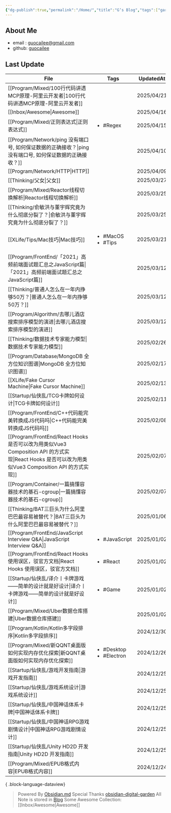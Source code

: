 ```yaml
---
{"dg-publish":true,"permalink":"/Home/","title":"G‘s Blog","tags":["gardenEntry"],"noteIcon":""}
---
```


## About Me
* email : [guocailee@gmail.com](mailto:guocailee@gmail.com)
* github: [guocailee](https://github.com/guocailee)

## Last Update

| File                                                                                                                     | Tags                                         | UpdatedAt  |
| ------------------------------------------------------------------------------------------------------------------------ | -------------------------------------------- | ---------- |
| [[Program/Mixed/100行代码讲透MCP原理-阿里云开发者\|100行代码讲透MCP原理-阿里云开发者]]                                                          | <ul></ul>                                    | 2025/04/21 |
| [[Inbox/Awesome\|Awesome]]                                                                                            | <ul></ul>                                    | 2025/04/16 |
| [[Program/Mixed/正则表达式\|正则表达式]]                                                                                        | <ul><li>#Regex</li></ul>                     | 2025/04/15 |
| [[Program/Network/ping 没有端口号, 如何保证数据的正确接收？\|ping 没有端口号, 如何保证数据的正确接收？]]                                                | <ul></ul>                                    | 2025/04/10 |
| [[Program/Network/HTTP\|HTTP]]                                                                                        | <ul></ul>                                    | 2025/04/09 |
| [[Thinking/父女\|父女]]                                                                                                   | <ul></ul>                                    | 2025/03/27 |
| [[Program/Mixed/Reactor线程切换解析\|Reactor线程切换解析]]                                                                        | <ul></ul>                                    | 2025/03/25 |
| [[Thinking/俞敏洪与董宇辉究竟为什么彻底分裂了？\|俞敏洪与董宇辉究竟为什么彻底分裂了？]]                                                                   | <ul></ul>                                    | 2025/03/25 |
| [[XLife/Tips/Mac技巧\|Mac技巧]]                                                                                           | <ul><li>#MacOS</li><li>#Tips</li></ul>       | 2025/03/21 |
| [[Program/FrontEnd/「2021」高频前端面试题汇总之JavaScript篇\|「2021」高频前端面试题汇总之JavaScript篇]]                                         | <ul></ul>                                    | 2025/03/12 |
| [[Thinking/普通人怎么在一年内挣够50万？\|普通人怎么在一年内挣够50万？]]                                                                         | <ul></ul>                                    | 2025/03/12 |
| [[Program/Algorithm/去哪儿酒店搜索排序模型的演进\|去哪儿酒店搜索排序模型的演进]]                                                                  | <ul></ul>                                    | 2025/03/12 |
| [[Thinking/数据技术专家能力模型\|数据技术专家能力模型]]                                                                                   | <ul></ul>                                    | 2025/02/26 |
| [[Program/Database/MongoDB 全方位知识图谱\|MongoDB 全方位知识图谱]]                                                                 | <ul></ul>                                    | 2025/02/17 |
| [[XLife/Fake Cursor Machine\|Fake Cursor Machine]]                                                                    | <ul></ul>                                    | 2025/02/13 |
| [[Startup/仙侠乱/TCG卡牌如何设计\|TCG卡牌如何设计]]                                                                                  | <ul></ul>                                    | 2025/02/11 |
| [[Program/FrontEnd/C++代码能完美转换成JS代码吗\|C++代码能完美转换成JS代码吗]]                                                               | <ul></ul>                                    | 2025/02/08 |
| [[Program/FrontEnd/React Hooks 是否可以改为用类似Vue3 Composition API 的方式实现\|React Hooks 是否可以改为用类似Vue3 Composition API 的方式实现]] | <ul></ul>                                    | 2025/02/07 |
| [[Program/Container/一篇搞懂容器技术的基石-cgroup\|一篇搞懂容器技术的基石-cgroup]]                                                          | <ul></ul>                                    | 2025/02/07 |
| [[Thinking/BAT三巨头为什么阿里巴巴最容易被替代？\|BAT三巨头为什么阿里巴巴最容易被替代？]]                                                               | <ul></ul>                                    | 2025/01/06 |
| [[Program/FrontEnd/JavaScript Interview Q&A\|JavaScript Interview Q&A]]                                               | <ul><li>#JavaScript</li></ul>                | 2025/01/02 |
| [[Program/FrontEnd/React Hooks 使用误区，驳官方文档\|React Hooks 使用误区，驳官方文档]]                                                   | <ul><li>#React</li></ul>                     | 2025/01/02 |
| [[Startup/仙侠乱/译介丨卡牌游戏——简单的设计就是好设计\|译介丨卡牌游戏——简单的设计就是好设计]]                                                              | <ul><li>#Game</li></ul>                      | 2025/01/02 |
| [[Program/Mixed/Uber数据仓库搭建\|Uber数据仓库搭建]]                                                                              | <ul></ul>                                    | 2025/01/02 |
| [[Program/Kotlin/Kotlin多字段排序\|Kotlin多字段排序]]                                                                           | <ul></ul>                                    | 2024/12/30 |
| [[Program/Mixed/新QQNT桌面版如何实现内存优化探索\|新QQNT桌面版如何实现内存优化探索]]                                                              | <ul><li>#Desktop</li><li>#Electron</li></ul> | 2024/12/26 |
| [[Startup/仙侠乱/游戏开发指南\|游戏开发指南]]                                                                                        | <ul></ul>                                    | 2024/12/25 |
| [[Startup/仙侠乱/游戏系统设计\|游戏系统设计]]                                                                                        | <ul></ul>                                    | 2024/12/25 |
| [[Startup/仙侠乱/中国神话体系卡牌\|中国神话体系卡牌]]                                                                                    | <ul></ul>                                    | 2024/12/25 |
| [[Startup/仙侠乱/中国神话RPG游戏剧情设计\|中国神话RPG游戏剧情设计]]                                                                          | <ul></ul>                                    | 2024/12/25 |
| [[Startup/仙侠乱/Unity HD2D 开发指南\|Unity HD2D 开发指南]]                                                                      | <ul></ul>                                    | 2024/12/25 |
| [[Program/Mixed/EPUB格式内容\|EPUB格式内容]]                                                                                  | <ul></ul>                                    | 2024/12/24 |

{ .block-language-dataview}


> Powered By [Obsidian.md](https://obsidian.md/) 
> Special Thanks [obsidian-digital-garden](https://github.com/oleeskild/obsidian-digital-garden)
 >All Note is stored in [Blog](https://github.com/guocailee/blog)
> Some Awesome Collection: [[Inbox/Awesome\|Awesome]]